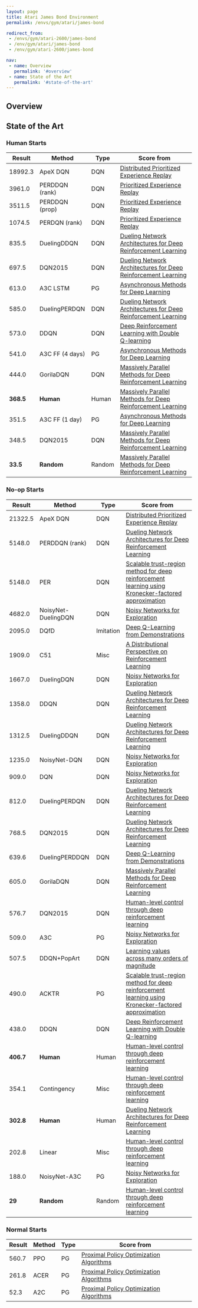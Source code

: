 ```yaml
---
layout: page
title: Atari James Bond Environment
permalink: /envs/gym/atari/james-bond

redirect_from:
 - /envs/gym/atari-2600/james-bond
 - /env/gym/atari/james-bond
 - /env/gym/atari-2600/james-bond

nav:
 - name: Overview
   permalink: '#overview'
 - name: State of the Art
   permalink: '#state-of-the-art'
---
```



## Overview

## State of the Art

### Human Starts

| Result | Method | Type | Score from |
|--------|--------|------|------------|
| 18992.3 | ApeX DQN | DQN | [Distributed Prioritized Experience Replay](https://arxiv.org/abs/1803.00933) |
| 3961.0 | PERDDQN (rank) | DQN | [Prioritized Experience Replay](https://arxiv.org/abs/1511.05952) |
| 3511.5 | PERDDQN (prop) | DQN | [Prioritized Experience Replay](https://arxiv.org/abs/1511.05952) |
| 1074.5 | PERDQN (rank) | DQN | [Prioritized Experience Replay](https://arxiv.org/abs/1511.05952) |
| 835.5 | DuelingDDQN | DQN | [Dueling Network Architectures for Deep Reinforcement Learning](https://arxiv.org/abs/1511.06581) |
| 697.5 | DQN2015 | DQN | [Dueling Network Architectures for Deep Reinforcement Learning](https://arxiv.org/abs/1511.06581) |
| 613.0 | A3C LSTM | PG | [Asynchronous Methods for Deep Learning](https://arxiv.org/abs/1602.01783) |
| 585.0 | DuelingPERDQN | DQN | [Dueling Network Architectures for Deep Reinforcement Learning](https://arxiv.org/abs/1511.06581) |
| 573.0 | DDQN | DQN | [Deep Reinforcement Learning with Double Q-learning](https://arxiv.org/abs/1509.06461) |
| 541.0 | A3C FF (4 days) | PG | [Asynchronous Methods for Deep Learning](https://arxiv.org/abs/1602.01783) |
| 444.0 | GorilaDQN | DQN | [Massively Parallel Methods for Deep Reinforcement Learning](https://arxiv.org/abs/1507.04296) |
| **368.5** | **Human** | Human | [Massively Parallel Methods for Deep Reinforcement Learning](https://arxiv.org/abs/1507.04296) |
| 351.5 | A3C FF (1 day) | PG | [Asynchronous Methods for Deep Learning](https://arxiv.org/abs/1602.01783) |
| 348.5 | DQN2015 | DQN | [Massively Parallel Methods for Deep Reinforcement Learning](https://arxiv.org/abs/1507.04296) |
| **33.5** | **Random** | Random | [Massively Parallel Methods for Deep Reinforcement Learning](https://arxiv.org/abs/1507.04296) |

### No-op Starts

| Result | Method | Type | Score from |
|--------|--------|------|------------|
| 21322.5 | ApeX DQN | DQN | [Distributed Prioritized Experience Replay](https://arxiv.org/abs/1803.00933) |
| 5148.0 | PERDDQN (rank) | DQN | [Dueling Network Architectures for Deep Reinforcement Learning](https://arxiv.org/abs/1511.06581) |
| 5148.0 | PER | DQN | [Scalable trust-region method for deep reinforcement learning using Kronecker-factored approximation](https://arxiv.org/abs/1708.05144) |
| 4682.0 | NoisyNet-DuelingDQN | DQN | [Noisy Networks for Exploration](https://arxiv.org/abs/1706.10295) |
| 2095.0 | DQfD | Imitation | [Deep Q-Learning from Demonstrations](https://arxiv.org/abs/1704.03732) |
| 1909.0 | C51 | Misc | [A Distributional Perspective on Reinforcement Learning](https://arxiv.org/abs/1707.06887) |
| 1667.0 | DuelingDQN | DQN | [Noisy Networks for Exploration](https://arxiv.org/abs/1706.10295) |
| 1358.0 | DDQN | DQN | [Dueling Network Architectures for Deep Reinforcement Learning](https://arxiv.org/abs/1511.06581) |
| 1312.5 | DuelingDDQN | DQN | [Dueling Network Architectures for Deep Reinforcement Learning](https://arxiv.org/abs/1511.06581) |
| 1235.0 | NoisyNet-DQN | DQN | [Noisy Networks for Exploration](https://arxiv.org/abs/1706.10295) |
| 909.0 | DQN | DQN | [Noisy Networks for Exploration](https://arxiv.org/abs/1706.10295) |
| 812.0 | DuelingPERDQN | DQN | [Dueling Network Architectures for Deep Reinforcement Learning](https://arxiv.org/abs/1511.06581) |
| 768.5 | DQN2015 | DQN | [Dueling Network Architectures for Deep Reinforcement Learning](https://arxiv.org/abs/1511.06581) |
| 639.6 | DuelingPERDDQN | DQN | [Deep Q-Learning from Demonstrations](https://arxiv.org/abs/1704.03732) |
| 605.0 | GorilaDQN | DQN | [Massively Parallel Methods for Deep Reinforcement Learning](https://arxiv.org/abs/1507.04296) |
| 576.7 | DQN2015 | DQN | [Human-level control through deep reinforcement learning](https://storage.googleapis.com/deepmind-media/dqn/DQNNaturePaper.pdf) |
| 509.0 | A3C | PG | [Noisy Networks for Exploration](https://arxiv.org/abs/1706.10295) |
| 507.5 | DDQN+PopArt | DQN | [Learning values across many orders of magnitude](https://arxiv.org/abs/1602.07714) |
| 490.0 | ACKTR | PG | [Scalable trust-region method for deep reinforcement learning using Kronecker-factored approximation](https://arxiv.org/abs/1708.05144) |
| 438.0 | DDQN | DQN | [Deep Reinforcement Learning with Double Q-learning](https://arxiv.org/abs/1509.06461) |
| **406.7** | **Human** | Human | [Human-level control through deep reinforcement learning](https://storage.googleapis.com/deepmind-media/dqn/DQNNaturePaper.pdf) |
| 354.1 | Contingency | Misc | [Human-level control through deep reinforcement learning](https://storage.googleapis.com/deepmind-media/dqn/DQNNaturePaper.pdf) |
| **302.8** | **Human** | Human | [Dueling Network Architectures for Deep Reinforcement Learning](https://arxiv.org/abs/1511.06581) |
| 202.8 | Linear | Misc | [Human-level control through deep reinforcement learning](https://storage.googleapis.com/deepmind-media/dqn/DQNNaturePaper.pdf) |
| 188.0 | NoisyNet-A3C | PG | [Noisy Networks for Exploration](https://arxiv.org/abs/1706.10295) |
| **29** | **Random** | Random | [Human-level control through deep reinforcement learning](https://storage.googleapis.com/deepmind-media/dqn/DQNNaturePaper.pdf) |

### Normal Starts

| Result | Method | Type | Score from |
|--------|--------|------|------------|
| 560.7 | PPO | PG | [Proximal Policy Optimization Algorithms](https://arxiv.org/abs/1707.06347) |
| 261.8 | ACER | PG | [Proximal Policy Optimization Algorithms](https://arxiv.org/abs/1707.06347) |
| 52.3 | A2C | PG | [Proximal Policy Optimization Algorithms](https://arxiv.org/abs/1707.06347) |

